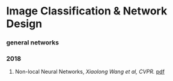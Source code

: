 # Image Classification & Network Design

### general networks


### 2018
1. Non-local Neural Networks, *Xiaolong Wang et al, CVPR.* [pdf](https://arxiv.org/pdf/1711.07971.pdf)
